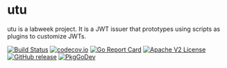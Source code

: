 # utu

utu is a labweek project.  It is a JWT issuer that prototypes using scripts as plugins to customize JWTs.

[![Build Status](https://github.com/xmidt-org/utu/workflows/CI/badge.svg)](https://github.com/xmidt-org/utu/actions)
[![codecov.io](http://codecov.io/github/xmidt-org/utu/coverage.svg?branch=main)](http://codecov.io/github/xmidt-org/utu?branch=main)
[![Go Report Card](https://goreportcard.com/badge/github.com/xmidt-org/utu)](https://goreportcard.com/report/github.com/xmidt-org/utu)
[![Apache V2 License](http://img.shields.io/badge/license-Apache%20V2-blue.svg)](https://github.com/xmidt-org/utu/blob/main/LICENSE)
[![GitHub release](https://img.shields.io/github/release/xmidt-org/utu.svg)](CHANGELOG.md)
[![PkgGoDev](https://pkg.go.dev/badge/github.com/xmidt-org/utu)](https://pkg.go.dev/github.com/xmidt-org/utu)
